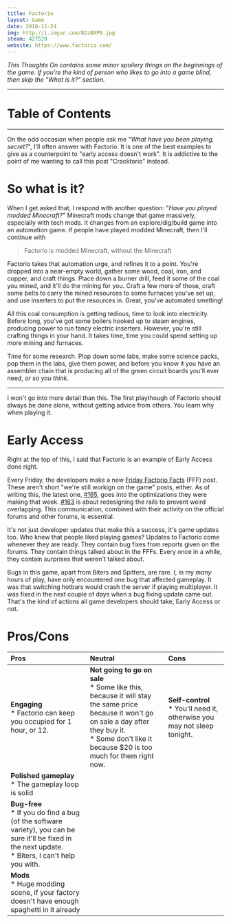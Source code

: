 ```yaml
---
title: Factorio
layout: Game
date: 2016-11-24
img: http://i.imgur.com/82zBXPN.jpg
steam: 427520
website: https://www.factorio.com/
---
```


*This Thoughts On contains some minor spoilery things on the beginnings of the game. If you're the kind of person who likes to go into a game blind, then skip the "What is it?" section.*

---

# Table of Contents

---

<!-- desc -->

On the odd occasion when people ask me "*What have you been playing, secret?*", I'll often answer with Factorio. It is one of the best examples to give as a counterpoint to "early access doesn't work". It is addictive to the point of me wanting to call this post "Cracktorio" instead.

# So what is it?

When I get asked that, I respond with another question: "*Have you played modded Minecraft?*" Minecraft mods change that game massively, especially with tech mods. It changes from an explore/dig/build game into an automation game. If people have played modded Minecraft, then I'll continue with

> Factorio is modded Minecraft, without the Minecraft

Factorio takes that automation urge, and refines it to a point. You're dropped into a near-empty world, gather some wood, coal, iron, and copper, and craft things. Place down a burner drill, feed it some of the coal you mined, and it'll do the mining for you. Craft a few more of those, craft some belts to carry the mined resources to some furnaces you've set up, and use inserters to put the resources in. Great, you've automated smelting!

All this coal consumption is getting tedious, time to look into electricity. Before long, you've got some boilers hooked up to steam engines, producing power to run fancy electric inserters. However, you're still crafting things in your hand. It takes time, time you could spend setting up more mining and furnaces.

Time for some research. Plop down some labs, make some science packs, pop them in the labs, give them power, and before you know it you have an assembler chain that is producing all of the green circuit boards you'll ever need, *or so you think*.

---

I won't go into more detail than this. The first playthough of Factorio should always be done alone, without getting advice from others. You learn why when playing it.

# Early Access

Right at the top of this, I said that Factorio is an example of Early Access done right.

Every Friday, the developers make a new [Friday Factorio Facts](https://www.factorio.com/blog) (FFF) post. These aren't short "we're still workign on the game" posts, either. As of writing this, the latest one, [#165](https://www.factorio.com/blog/post/fff-165), goes into the optimizations they were making that week. [#163](https://www.factorio.com/blog/post/fff-163) is about redesigning the rails to prevent weird overlapping. This communication, combined with their activity on the official forums and other forums, is essential.

It's not just developer updates that make this a success, it's game updates too. Who knew that people liked playing games? Updates to Factorio come whenever they are ready. They contain bug fixes from reports given on the forums. They contain things talked about in the FFFs. Every once in a while, they contain surprises that weren't talked about.

Bugs in this game, apart from Biters and Spitters, are rare. I, in my *many* hours of play, have only encountered one bug that affected gameplay. It was that switching hotbars would crash the server if playing multiplayer. It was fixed in the next couple of days when a bug fixing update came out. That's the kind of actions all game developers should take, Early Access or not.

# Pros/Cons

| Pros | Neutral | Cons |
| :--- | :--- | :--- |
| **Engaging** <br>\* Factorio can keep you occupied for 1 hour, or 12.    | **Not going to go on sale** <br>\* Some like this, because it will stay the same price because it won't go on sale a day after they buy it. <br>\* Some don't like it because $20 is too much for them right now. | **Self-control** <br>\* You'll need it, otherwise you may not sleep tonight. |
|**Polished gameplay** <br>\* The gameplay loop is solid||
|**Bug-free** <br>\* If you do find a bug (of the software variety), you can be sure it'll be fixed in the next update. <br>\* Biters, I can't help you with.||
|**Mods** <br>\* Huge modding scene, if your factory doesn't have enough spaghetti in it already||
